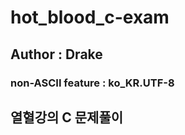 hot_blood_c-exam
================
## Author : Drake
### non-ASCII feature : ko_KR.UTF-8

## 열혈강의 C 문제풀이
